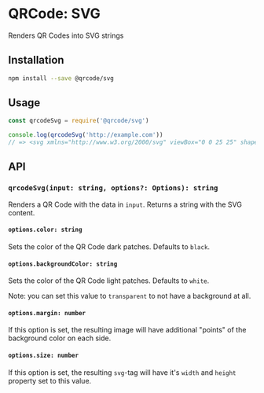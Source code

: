 # QRCode: SVG

Renders QR Codes into SVG strings

## Installation

```sh
npm install --save @qrcode/svg
```

## Usage

```js
const qrcodeSvg = require('@qrcode/svg')

console.log(qrcodeSvg('http://example.com'))
// => <svg xmlns="http://www.w3.org/2000/svg" viewBox="0 0 25 25" shape-rendering="crispEdges"><path stroke="black" ...
```

## API

### `qrcodeSvg(input: string, options?: Options): string`

Renders a QR Code with the data in `input`. Returns a string with the SVG content.

#### `options.color: string`

Sets the color of the QR Code dark patches. Defaults to `black`.

#### `options.backgroundColor: string`

Sets the color of the QR Code light patches. Defaults to `white`.

Note: you can set this value to `transparent` to not have a background at all.

#### `options.margin: number`

If this option is set, the resulting image will have additional "points" of the background color on each side.

#### `options.size: number`

If this option is set, the resulting `svg`-tag will have it's `width` and `height` property set to this value.
